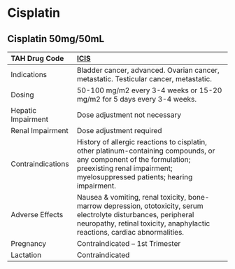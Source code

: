 # Cisplatin

## Cisplatin 50mg/50mL

| TAH Drug Code      | [**ICIS**](https://www.tahsda.org.tw/drugs/hissearch.php?drug_code=ICIS)                                                                                                                          |
|:-------------------|:--------------------------------------------------------------------------------------------------------------------------------------------------------------------------------------------------|
| Indications        | Bladder cancer, advanced. Ovarian cancer, metastatic. Testicular cancer, metastatic.                                                                                                              |
| Dosing             | 50-100 mg/m2 every 3-4 weeks or 15-20 mg/m2 for 5 days every 3-4 weeks.                                                                                                                           |
| Hepatic Impairment | Dose adjustment not necessary                                                                                                                                                                     |
| Renal Impairment   | Dose adjustment required                                                                                                                                                                          |
| Contraindications  | History of allergic reactions to cisplatin, other platinum-containing compounds, or any component of the formulation; preexisting renal impairment; myelosuppressed patients; hearing impairment. |
| Adverse Effects    | Nausea & vomiting, renal toxicity, bone-marrow depression, ototoxicity, serum electrolyte disturbances, peripheral neuropathy, retinal toxicity, anaphylactic reactions, cardiac abnormalities.   |
| Pregnancy          | Contraindicated – 1st Trimester                                                                                                                                                                   |
| Lactation          | Contraindicated                                                                                                                                                                                   |

